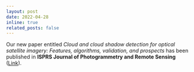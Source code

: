 ```yaml
---
layout: post
date: 2022-04-28
inline: true
related_posts: false
---
```


Our new paper entitled *Cloud and cloud shadow detection for optical satellite imagery: Features, algorithms, validation, and prospects* has been published in **ISPRS Journal of Photogrammetry and Remote Sensing** ([Link](https://www.sciencedirect.com/science/article/pii/S0924271622000934)).
